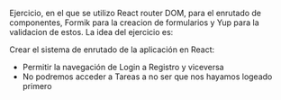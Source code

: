 Ejercicio, en el que se utilizo React router DOM, para el enrutado de componentes, Formik para la creacion de formularios y Yup para la validacion de estos.
La idea del ejercicio es:

Crear el sistema de enrutado de la aplicación en React:
- Permitir la navegación de Login a Registro y viceversa
- No podremos acceder a Tareas a no ser que nos hayamos logeado primero
